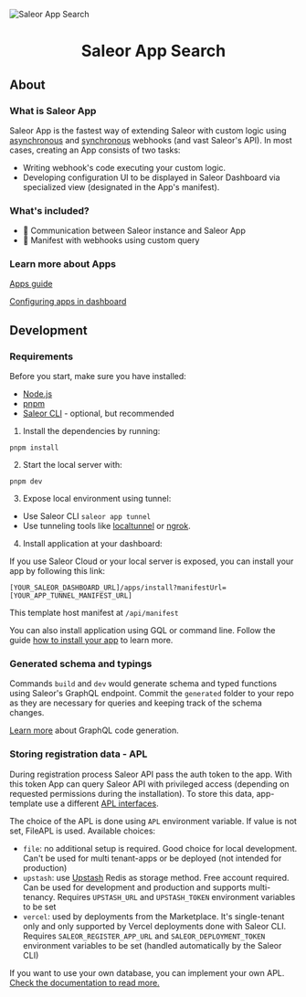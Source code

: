 ![Saleor App Search](https://user-images.githubusercontent.com/249912/71523206-4e45f800-28c8-11ea-84ba-345a9bfc998a.png)

<div align="center">
  <h1>Saleor App Search</h1>
</div>

## About

### What is Saleor App

Saleor App is the fastest way of extending Saleor with custom logic using [asynchronous](https://docs.saleor.io/docs/3.x/developer/extending/apps/asynchronous-webhooks) and [synchronous](https://docs.saleor.io/docs/3.x/developer/extending/apps/synchronous-webhooks) webhooks (and vast Saleor's API). In most cases, creating an App consists of two tasks:

- Writing webhook's code executing your custom logic.
- Developing configuration UI to be displayed in Saleor Dashboard via specialized view (designated in the App's manifest).

### What's included?

- 🚀 Communication between Saleor instance and Saleor App
- 📖 Manifest with webhooks using custom query

### Learn more about Apps

[Apps guide](https://docs.saleor.io/docs/3.x/developer/extending/apps/key-concepts)

[Configuring apps in dashboard](https://docs.saleor.io/docs/3.x/dashboard/apps)

## Development

### Requirements

Before you start, make sure you have installed:

- [Node.js](https://nodejs.org/en/)
- [pnpm](https://pnpm.io/)
- [Saleor CLI](https://docs.saleor.io/docs/3.x/cli) - optional, but recommended


1. Install the dependencies by running:
```
pnpm install
```

2. Start the local server with:
```
pnpm dev
```

3. Expose local environment using tunnel:
- Use Saleor CLI `saleor app tunnel`
- Use tunneling tools like [localtunnel](https://github.com/localtunnel/localtunnel) or [ngrok](https://ngrok.com/).

4. Install application at your dashboard:

If you use Saleor Cloud or your local server is exposed, you can install your app by following this link:
```
[YOUR_SALEOR_DASHBOARD_URL]/apps/install?manifestUrl=[YOUR_APP_TUNNEL_MANIFEST_URL]
```
This template host manifest at `/api/manifest`


You can also install application using GQL or command line. Follow the guide [how to install your app](https://docs.saleor.io/docs/3.x/developer/extending/apps/installing-apps#installation-using-graphql-api) to learn more. 

### Generated schema and typings

Commands `build` and `dev` would generate schema and typed functions using Saleor's GraphQL endpoint. Commit the `generated` folder to your repo as they are necessary for queries and keeping track of the schema changes.

[Learn more](https://www.graphql-code-generator.com/) about GraphQL code generation.

### Storing registration data - APL

During registration process Saleor API pass the auth token to the app. With this token App can query Saleor API with privileged access (depending on requested permissions during the installation).
To store this data, app-template use a different [APL interfaces](https://github.com/saleor/saleor-app-sdk/blob/main/docs/apl.md).

The choice of the APL is done using `APL` environment variable. If value is not set, FileAPL is used. Available choices:

- `file`: no additional setup is required. Good choice for local development. Can't be used for multi tenant-apps or be deployed (not intended for production)
- `upstash`: use [Upstash](https://upstash.com/) Redis as storage method. Free account required. Can be used for development and production and supports multi-tenancy. Requires `UPSTASH_URL` and `UPSTASH_TOKEN` environment variables to be set
- `vercel`: used by deployments from the Marketplace. It's single-tenant only and only supported by Vercel deployments done with Saleor CLI. Requires `SALEOR_REGISTER_APP_URL` and `SALEOR_DEPLOYMENT_TOKEN` environment variables to be set (handled automatically by the Saleor CLI)

If you want to use your own database, you can implement your own APL. [Check the documentation to read more.](https://github.com/saleor/saleor-app-sdk/blob/main/docs/apl.md)

